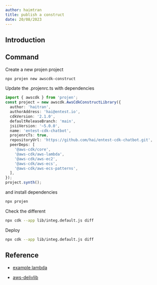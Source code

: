 ```yaml
---
author: haimtran
title: publish a construct
date: 20/08/2023
---
```


## Introduction

## Command

Create a new projen project

```bash
npx projen new awscdk-construct
```

Update the .projenrc.ts with dependencies

```ts
import { awscdk } from 'projen';
const project = new awscdk.AwsCdkConstructLibrary({
  author: 'haitran',
  authorAddress: 'hai@entest.io',
  cdkVersion: '2.1.0',
  defaultReleaseBranch: 'main',
  jsiiVersion: '~5.0.0',
  name: 'entest-cdk-chatbot',
  projenrcTs: true,
  repositoryUrl: 'https://github.com/hai/entest-cdk-chatbot.git',
  peerDeps: [
    '@aws-cdk/core',
    '@aws-cdk/aws-lambda',
    '@aws-cdk/aws-ec2',
    '@aws-cdk/aws-ecs',
    '@aws-cdk/aws-ecs-patterns',
  ],
});
project.synth();
```

and install dependencies

```bash
npx projen
```

Check the different

```bash
npx cdk --app lib/integ.default.js diff
```

Deploy

```bash
npx cdk --app lib/integ.default.js diff
```

## Reference

- [example lambda](https://github.com/seeebiii/projen-test/blob/main/.projenrc.js)

- [aws-delivlib](https://betterdev.blog/building-cdk-construct-library/)

